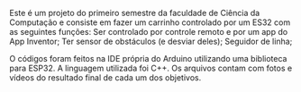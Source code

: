 Este é um projeto do primeiro semestre da faculdade de Ciência da Computação e consiste em fazer um carrinho controlado por um ES32 com as seguintes funções:
  Ser controlado por controle remoto e por um app do App Inventor;
  Ter sensor de obstáculos (e desviar deles);
  Seguidor de linha;

O códigos foram feitos na IDE própria do Arduino utilizando uma biblioteca para ESP32. A linguagem utilizada foi C++.
Os arquivos contam com fotos e vídeos do resultado final de cada um dos objetivos.
